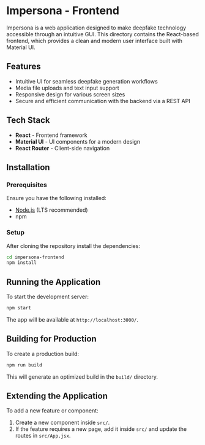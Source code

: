 # Impersona - Frontend

Impersona is a web application designed to make deepfake technology accessible through an intuitive GUI. This directory contains the React-based frontend, which provides a clean and modern user interface built with Material UI.

## Features

- Intuitive UI for seamless deepfake generation workflows
- Media file uploads and text input support
- Responsive design for various screen sizes
- Secure and efficient communication with the backend via a REST API

## Tech Stack

- **React** - Frontend framework
- **Material UI** - UI components for a modern design
- **React Router** - Client-side navigation

## Installation

### Prerequisites

Ensure you have the following installed:

- [Node.js](https://nodejs.org/) (LTS recommended)
- npm

### Setup

After cloning the repository install the dependencies:

```sh
cd impersona-frontend
npm install
```

## Running the Application

To start the development server:

```sh
npm start
```

The app will be available at `http://localhost:3000/`.

## Building for Production

To create a production build:

```sh
npm run build
```

This will generate an optimized build in the `build/` directory.

## Extending the Application

To add a new feature or component:

1. Create a new component inside `src/`.
2. If the feature requires a new page, add it inside `src/` and update the routes in `src/App.jsx`.
